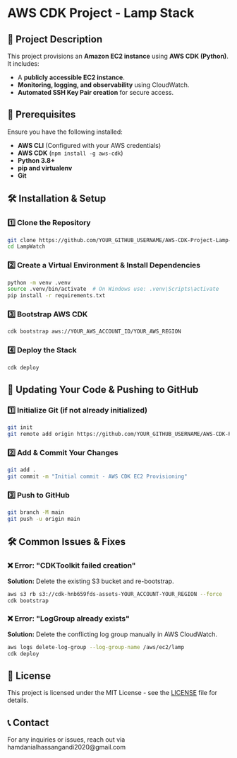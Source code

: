 # AWS CDK Project - Lamp Stack

## 📌 Project Description

This project provisions an **Amazon EC2 instance** using **AWS CDK (Python)**. It includes:

- A **publicly accessible EC2 instance**.
- **Monitoring, logging, and observability** using CloudWatch.
- **Automated SSH Key Pair creation** for secure access.

## 🚀 Prerequisites

Ensure you have the following installed:

- **AWS CLI** (Configured with your AWS credentials)
- **AWS CDK** (`npm install -g aws-cdk`)
- **Python 3.8+**
- **pip and virtualenv**
- **Git**

## 🛠️ Installation & Setup

### 1️⃣ Clone the Repository

```sh
git clone https://github.com/YOUR_GITHUB_USERNAME/AWS-CDK-Project-Lamp-Stack.git
cd LampWatch
```

### 2️⃣ Create a Virtual Environment & Install Dependencies

```sh
python -m venv .venv
source .venv/bin/activate  # On Windows use: .venv\Scripts\activate
pip install -r requirements.txt
```

### 3️⃣ Bootstrap AWS CDK

```sh
cdk bootstrap aws://YOUR_AWS_ACCOUNT_ID/YOUR_AWS_REGION
```

### 4️⃣ Deploy the Stack

```sh
cdk deploy
```

## 🔄 Updating Your Code & Pushing to GitHub

### 1️⃣ Initialize Git (if not already initialized)

```sh
git init
git remote add origin https://github.com/YOUR_GITHUB_USERNAME/AWS-CDK-Project-Lamp-Stack.git
```

### 2️⃣ Add & Commit Your Changes

```sh
git add .
git commit -m "Initial commit - AWS CDK EC2 Provisioning"
```

### 3️⃣ Push to GitHub

```sh
git branch -M main
git push -u origin main
```

## 🛠️ Common Issues & Fixes

### ❌ Error: "CDKToolkit failed creation"

**Solution:** Delete the existing S3 bucket and re-bootstrap.

```sh
aws s3 rb s3://cdk-hnb659fds-assets-YOUR_ACCOUNT-YOUR_REGION --force
cdk bootstrap
```

### ❌ Error: "LogGroup already exists"

**Solution:** Delete the conflicting log group manually in AWS CloudWatch.

```sh
aws logs delete-log-group --log-group-name /aws/ec2/lamp
cdk deploy
```

## 📜 License

This project is licensed under the MIT License - see the [LICENSE](LICENSE) file for details.

## 📞 Contact

For any inquiries or issues, reach out via hamdanialhassangandi2020\@gmail.com
